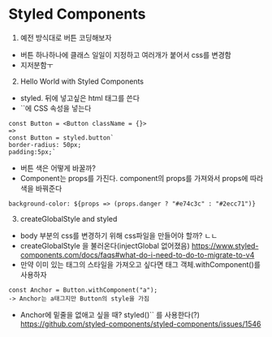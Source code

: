 # Styled Components

1. 예전 방식대로 버튼 코딩해보자

- 버튼 하나하나에 클래스 일일이 지정하고 여러개가 붙어서 css를 변경함
- 지저분함ㅜ

2. Hello World with Styled Components

- styled. 뒤에 넣고싶은 html 태그를 쓴다
- ``에 CSS 속성을 넣는다

```
const Button = <Button className = {}>
=>
const Button = styled.button`
border-radius: 50px;
padding:5px;`
```

- 버튼 색은 어떻게 바꿀까?
- Component는 props를 가진다. component의 props를 가져와서 props에 따라 색을 바꿔준다

```
background-color: ${props => (props.danger ? "#e74c3c" : "#2ecc71")}
```

3. createGlobalStyle and styled

- body 부분의 css를 변경하기 위해 css파일을 만들어야 할까? ㄴㄴ
- createGlobalStyle 을 불러온다(injectGlobal 없어졌음)
  https://www.styled-components.com/docs/faqs#what-do-i-need-to-do-to-migrate-to-v4
- 만약 이미 있는 태그의 스타일을 가져오고 싶다면 태그 객체.withComponent()를 사용하자

```
const Anchor = Button.withComponent("a");
-> Anchor는 a태그지만 Button의 style을 가짐
```

- Anchor에 밑줄을 없애고 싶을 때? styled()`` 를 사용한다(?)
  https://github.com/styled-components/styled-components/issues/1546
